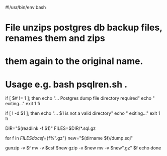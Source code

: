 #!/usr/bin/env bash

# File unzips postgres db backup files, renames them and zips
# them again to the original name.
# Usage e.g. bash psqlren.sh .


if [ $# != 1 ]; then
    echo "... Postgres dump file directory required"
    echo "    exiting..."
    exit 1
fi

if [ ! -d $1 ]; then
    echo "... $1 is not a valid directory"
    echo "    exiting..."
    exit 1
fi

DIR="$(readlink -f $1)"
FILES=$DIR/*.sql.gz

for f in $FILES
do
  csf=${f%".gz"}
  new="$(dirname $f)/dump.sql"

  gunzip -v $f
  mv -v $csf $new
  gzip -v $new
  mv -v $new".gz" $f
  echo
done
